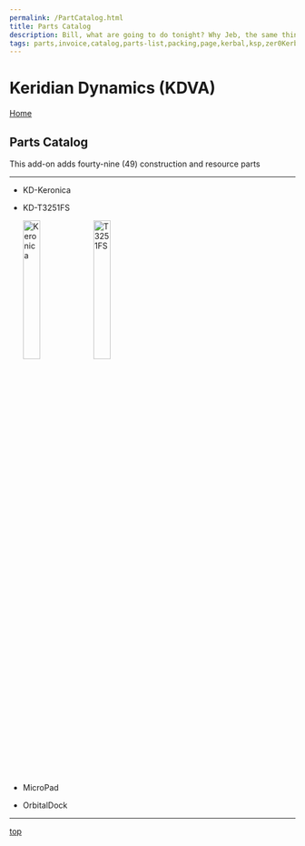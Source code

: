 ```yaml
---
permalink: /PartCatalog.html
title: Parts Catalog
description: Bill, what are going to do tonight? Why Jeb, the same thing we do every night, Take over the world!
tags: parts,invoice,catalog,parts-list,packing,page,kerbal,ksp,zer0Kerbal,zedK
---
```


<!-- PartsCatalog.md v1.1.4.0
Keridian Dynamics (KDVA)
created: 01 Feb 2022
updated: 04 Jul 2022 -->

<script src="https://kit.fontawesome.com/0ea5493613.js" crossorigin="anonymous"></script>
<i class="fa-solid fa-explosion fa-beat-fade fa-3x" style="--fa-beat-fade-opacity: 0.1; --fa-beat-fade-scale: 1.25;color: #FF7E03" ></i>

# Keridian Dynamics (KDVA)

[Home](./index.md)

## Parts Catalog

This add-on adds fourty-nine (49) construction and resource parts

---

* KD-Keronica
* KD-T3251FS

  <img src="https://raw.githubusercontent.com/zer0Kerbal/KeridianDynamics/master/GameData/KeridianDynamics/Parts/%40thumbs/KD-Keronica_icon.png" alt="Keronica" width="25%" height="25%" /> <img src="https://raw.githubusercontent.com/zer0Kerbal/KeridianDynamics/master/GameData/KeridianDynamics/Parts/%40thumbs/KD-T3251FS_icon.png" alt="T3251FS" width="25%" height="25%" />

* MicroPad
* OrbitalDock

---

[top](#Parts-Catalog)

<!-- this file CC BY-ND 4.0 by zer0Kerbal -->